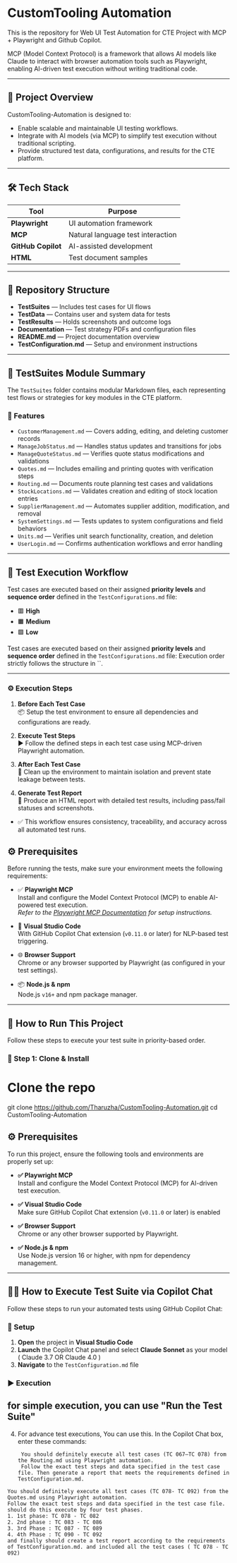 # CustomTooling Automation

This is the repository for Web UI Test Automation for CTE Project with MCP + Playwright and Github Copilot.

MCP (Model Context Protocol) is a framework that allows AI models like Claude to interact with browser automation tools such as Playwright, enabling AI-driven test execution without writing traditional code.

---

## 🚀 Project Overview

CustomTooling-Automation is designed to:
- Enable scalable and maintainable UI testing workflows.
- Integrate with AI models (via MCP) to simplify test execution without traditional scripting.
- Provide structured test data, configurations, and results for the CTE platform.

---

## 🛠 Tech Stack

| Tool          | Purpose                             |
|---------------|-------------------------------------|
| **Playwright** | UI automation framework            |
| **MCP**        | Natural language test interaction   |
| **GitHub Copilot** | AI-assisted development        |
| **HTML**       | Test document samples              |

---

## 📁 Repository Structure

- **TestSuites** — Includes test cases for UI flows  
- **TestData** — Contains user and system data for tests  
- **TestResults** — Holds screenshots and outcome logs  
- **Documentation** — Test strategy PDFs and configuration files  
- **README.md** — Project documentation overview  
- **TestConfiguration.md** — Setup and environment instructions  
---
## 🧪 TestSuites Module Summary

The `TestSuites` folder contains modular Markdown files, each representing test flows or strategies for key modules in the CTE platform.

### 📄 Features

- `CustomerManagement.md` — Covers adding, editing, and deleting customer records  
- `ManageJobStatus.md` — Handles status updates and transitions for jobs  
- `ManageQuoteStatus.md` — Verifies quote status modifications and validations  
- `Quotes.md` — Includes emailing and printing quotes with verification steps  
- `Routing.md` — Documents route planning test cases and validations  
- `StockLocations.md` — Validates creation and editing of stock location entries  
- `SupplierManagement.md` — Automates supplier addition, modification, and removal  
- `SystemSettings.md` — Tests updates to system configurations and field behaviors  
- `Units.md` — Verifies unit search functionality, creation, and deletion  
- `UserLogin.md` — Confirms authentication workflows and error handling  
---

## 🧪 Test Execution Workflow

Test cases are executed based on their assigned **priority levels** and **sequence order** defined in the `TestConfigurations.md` file:

- 🟥 **High**
- 🟧 **Medium**
- 🟩 **Low**

Test cases are executed based on their assigned **priority levels** and **sequence order** defined in the `TestConfigurations.md` file:
Execution order strictly follows the structure in ``.

---

### ⚙️ Execution Steps

1. **Before Each Test Case**  
   📦 Setup the test environment to ensure all dependencies and configurations are ready.

2. **Execute Test Steps**  
   ▶️ Follow the defined steps in each test case using MCP-driven Playwright automation.

3. **After Each Test Case**  
   🧹 Clean up the environment to maintain isolation and prevent state leakage between tests.

4. **Generate Test Report**  
   🧾 Produce an HTML report with detailed test results, including pass/fail statuses and screenshots.

- ✅ This workflow ensures consistency, traceability, and accuracy across all automated test runs.

## ⚙️ Prerequisites

Before running the tests, make sure your environment meets the following requirements:

- ✅ **Playwright MCP**  
  Install and configure the Model Context Protocol (MCP) to enable AI-powered test execution.  
  _Refer to the [Playwright MCP Documentation](#) for setup instructions._

- 🧠 **Visual Studio Code**  
  With GitHub Copilot Chat extension (`v0.11.0` or later) for NLP-based test triggering.

- 🌐 **Browser Support**  
  Chrome or any browser supported by Playwright (as configured in your test settings).

- 📦 **Node.js & npm**  
  Node.js `v16+` and npm package manager.

---

## 🚀 How to Run This Project

Follow these steps to execute your test suite in priority-based order.

### 🔧 Step 1: Clone & Install

# Clone the repo
git clone https://github.com/Tharuzha/CustomTooling-Automation.git
cd CustomTooling-Automation

## ⚙️ Prerequisites

To run this project, ensure the following tools and environments are properly set up:

- **✅ Playwright MCP**  
  Install and configure the Model Context Protocol (MCP) for AI-driven test execution.

- **✅ Visual Studio Code**  
  Make sure GitHub Copilot Chat extension (`v0.11.0` or later) is enabled

- **✅ Browser Support**  
  Chrome or any other browser supported by Playwright.

- **✅ Node.js & npm**  
  Use Node.js version 16 or higher, with npm for dependency management.

---

## 👨‍💻 How to Execute Test Suite via Copilot Chat

Follow these steps to run your automated tests using GitHub Copilot Chat:

### 🧩 Setup

1. **Open** the project in **Visual Studio Code**
2. **Launch** the Copilot Chat panel and select **Claude Sonnet** as your model  ( Claude 3.7 OR Claude 4.0 )
3. **Navigate** to the `TestConfiguration.md` file

### ▶️ Execution

## for simple execution, you can use "Run the Test Suite"
 
4. For advance test executions, You can use this.
   In the Copilot Chat box, enter these commands:
   
   ```text
    You should definitely execute all test cases (TC 067–TC 078) from the Routing.md using Playwright automation.
    Follow the exact test steps and data specified in the test case file. Then generate a report that meets the requirements defined in TestConfiguration.md.

  ```text
  You should definitely execute all test cases (TC 078- TC 092) from the Quotes.md using Playwright automation.
Follow the exact test steps and data specified in the test case file. should do this execute by four test phases.
1. 1st phase: TC 078 - TC 082
2. 2nd phase : TC 083 - TC 086
3. 3rd Phase : TC 087 - TC 089
4. 4th Phase : TC 090 - TC 092
and finally should create a test report according to the requirements of TestConfiguration.md. and included all the test cases ( TC 078 - TC 092)



 
